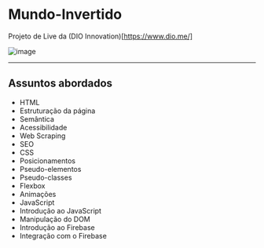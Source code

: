 # Mundo-Invertido

Projeto de Live da (DIO Innovation)[https://www.dio.me/]

![image](https://user-images.githubusercontent.com/70121248/186992669-cb3b8ea6-1d5a-4baf-bd81-b06d5aee6df3.png)


------------------------------------------------------------------------------------------------------------------

## Assuntos abordados 
- HTML
- Estruturação da página
- Semântica
- Acessibilidade
- Web Scraping
- SEO
- CSS
- Posicionamentos
- Pseudo-elementos
- Pseudo-classes
- Flexbox
- Animações
- JavaScript
- Introdução ao JavaScript
- Manipulação do DOM
- Introdução ao Firebase
- Integração com o Firebase
